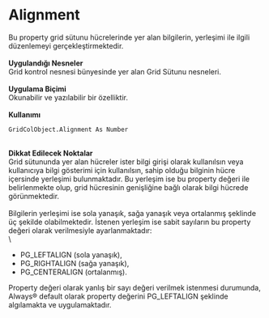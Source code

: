 # Alignment

Bu property grid sütunu hücrelerinde yer alan bilgilerin, yerleşimi ile ilgili düzenlemeyi gerçekleştirmektedir.\
\
**Uygulandığı Nesneler**\
Grid kontrol nesnesi bünyesinde yer alan Grid Sütunu nesneleri.\
\
**Uygulama Biçimi**\
Okunabilir ve yazılabilir bir özelliktir.\
\
**Kullanımı**

```
GridColObject.Alignment As Number
```

\
**Dikkat Edilecek Noktalar**\
Grid sütununda yer alan hücreler ister bilgi girişi olarak kullanılsın veya kullanıcıya bilgi gösterimi için kullanılsın, sahip olduğu bilginin hücre içersinde yerleşimi bulunmaktadır. Bu yerleşim ise bu property değeri ile belirlenmekte olup, grid hücresinin genişliğine bağlı olarak bilgi hücrede görünmektedir.\
\
Bilgilerin yerleşimi ise sola yanaşık, sağa yanaşık veya ortalanmış şeklinde üç şekilde olabilmektedir. İstenen yerleşim ise sabit sayıların bu property değeri olarak verilmesiyle ayarlanmaktadır:\
\


* PG\_LEFTALIGN (sola yanaşık),
* PG\_RIGHTALIGN (sağa yanaşık),
* PG\_CENTERALIGN (ortalanmış).

Property değeri olarak yanlış bir sayı değeri verilmek istenmesi durumunda, Always® default olarak property değerini PG\_LEFTALIGN şeklinde algılamakta ve uygulamaktadır.
